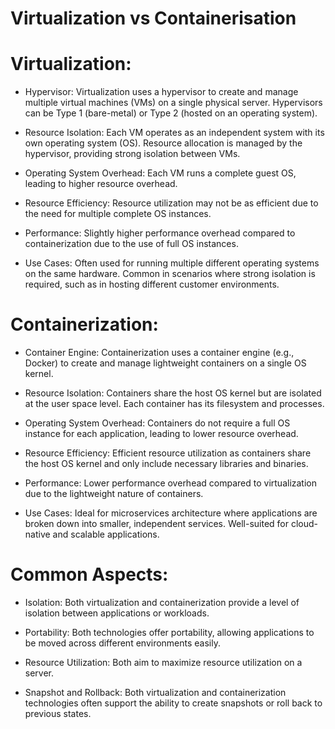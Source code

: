 # Virtualization vs Containerisation


# Virtualization:

- Hypervisor:
Virtualization uses a hypervisor to create and manage multiple virtual machines (VMs) on a single physical server.
Hypervisors can be Type 1 (bare-metal) or Type 2 (hosted on an operating system).

- Resource Isolation:
Each VM operates as an independent system with its own operating system (OS).
Resource allocation is managed by the hypervisor, providing strong isolation between VMs.

- Operating System Overhead:
Each VM runs a complete guest OS, leading to higher resource overhead.

- Resource Efficiency:
Resource utilization may not be as efficient due to the need for multiple complete OS instances.

- Performance:
Slightly higher performance overhead compared to containerization due to the use of full OS instances.

- Use Cases:
Often used for running multiple different operating systems on the same hardware.
Common in scenarios where strong isolation is required, such as in hosting different customer environments.

# Containerization:

- Container Engine:
Containerization uses a container engine (e.g., Docker) to create and manage lightweight containers on a single OS kernel.

- Resource Isolation:
Containers share the host OS kernel but are isolated at the user space level.
Each container has its filesystem and processes.

- Operating System Overhead:
Containers do not require a full OS instance for each application, leading to lower resource overhead.

- Resource Efficiency:
Efficient resource utilization as containers share the host OS kernel and only include necessary libraries and binaries.

- Performance:
Lower performance overhead compared to virtualization due to the lightweight nature of containers.

- Use Cases:
Ideal for microservices architecture where applications are broken down into smaller, independent services.
Well-suited for cloud-native and scalable applications.

# Common Aspects:

- Isolation:
Both virtualization and containerization provide a level of isolation between applications or workloads.

- Portability:
Both technologies offer portability, allowing applications to be moved across different environments easily.

- Resource Utilization:
Both aim to maximize resource utilization on a server.

- Snapshot and Rollback:
Both virtualization and containerization technologies often support the ability to create snapshots or roll back to previous states.